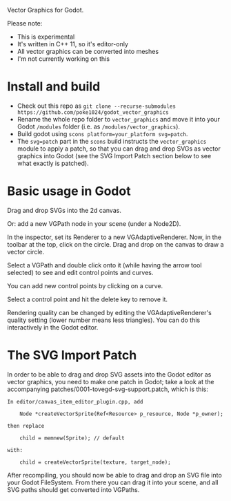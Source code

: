 Vector Graphics for Godot.

Please note:

* This is experimental
* It's written in C++ 11, so it's editor-only
* All vector graphics can be converted into meshes
* I'm not currently working on this

# Install and build

* Check out this repo as `git clone --recurse-submodules https://github.com/poke1024/godot_vector_graphics`
* Rename the whole repo folder to `vector_graphics` and move it into your Godot `/modules` folder (i.e. as `/modules/vector_graphics`).
* Build godot using `scons platform=your_platform svg=patch`.
* The `svg=patch` part in the `scons` build instructs the `vector_graphics` module to apply a patch, so that you can drag and drop SVGs as vector graphics into Godot (see the SVG Import Patch section below to see what exactly is patched).

# Basic usage in Godot

Drag and drop SVGs into the 2d canvas.

Or: add a new VGPath node in your scene (under a Node2D).

In the inspector, set its Renderer to a new VGAdaptiveRenderer. Now, in
the toolbar at the top, click on the circle. Drag and drop on the canvas
to draw a vector circle.

Select a VGPath and double click onto it (while having the arrow tool
selected) to see and edit control points and curves.

You can add new control points by clicking on a curve.

Select a control point and hit the delete key to remove it.

Rendering quality can be changed by editing the VGAdaptiveRenderer's
quality setting (lower number means less triangles). You can do this
interactively in the Godot editor.

# The SVG Import Patch

In order to be able to drag and drop SVG assets into the Godot editor
as vector graphics, you need to make one patch in Godot; take a look at
the accompanying patches/0001-tovegd-svg-support.patch, which is this:

	In editor/canvas_item_editor_plugin.cpp, add

		Node *createVectorSprite(Ref<Resource> p_resource, Node *p_owner);

	then replace

		child = memnew(Sprite); // default

	with:

		child = createVectorSprite(texture, target_node);

After recompiling, you should now be able to drag and drop an SVG file
into your Godot FileSystem. From there you can drag it into your scene,
and all SVG paths should get converted into VGPaths.